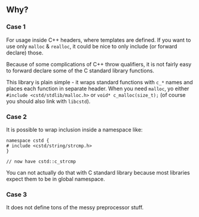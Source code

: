 ## Why?

### Case 1

For usage inside C++ headers, where templates are defined.
If you want to use only `malloc` & `realloc`, it could be nice to only include 
(or forward declare) those.

Because of some complications of C++ throw qualifiers, it is
not fairly easy to forward declare some of the C standard library functions.

This library is plain simple - it wraps standard functions with `c_*` names
and places each function in separate header.
When you need `malloc`, yo either `#include <cstd/stdlib/malloc.h>` or
`void* c_malloc(size_t);` (of course you should also link with `libcstd`).

### Case 2

It is possible to wrap inclusion inside a namespace like:
```
namespace cstd {
# include <cstd/string/strcmp.h>
}

// now have cstd::c_strcmp
```

You can not actually do that with C standard library because most libraries expect them to be in global namespace.

### Case 3

It does not define tons of the messy preprocessor stuff.
